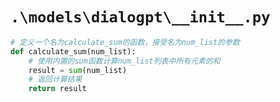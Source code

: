 # `.\models\dialogpt\__init__.py`

```py
# 定义一个名为calculate_sum的函数，接受名为num_list的参数
def calculate_sum(num_list):
    # 使用内置的sum函数计算num_list列表中所有元素的和
    result = sum(num_list)
    # 返回计算结果
    return result
```